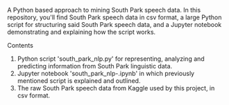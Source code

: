 A Python based approach to mining South Park speech data. In this repository, you'll find South Park speech data in csv format,
a large Python script for structuring said South Park speech data, and a Jupyter notebook demonstrating and explaining how the script works. 

Contents 
1. Python script 'south_park_nlp.py' for representing, analyzing and predicting information from South Park linguistic data. 
2. Jupyter notebook 'south_park_nlp-.ipynb' in which previously mentioned script is explained and outlined. 
3. The raw South Park speech data from Kaggle used by this project, in csv format. 
